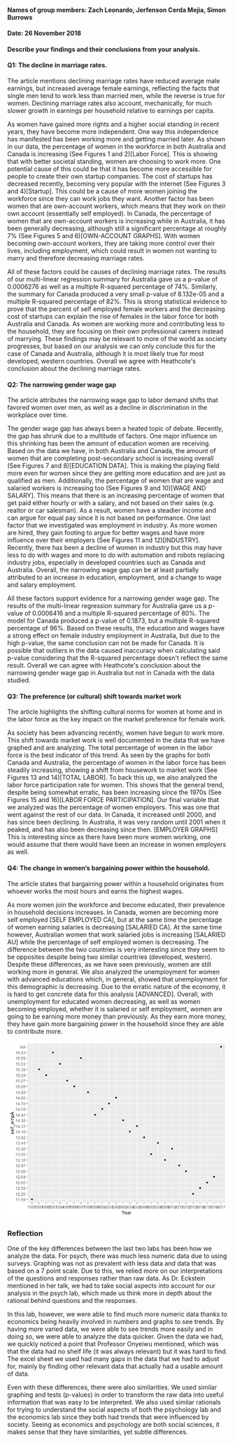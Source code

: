 #### Names of group members: Zach Leonardo, Jerfenson Cerda Mejia, Simon Burrows
#### Date: 26 November 2018

#### Describe your findings and their conclusions from your analysis.

#### Q1: The decline in marriage rates.
The article mentions declining marriage rates have reduced average male earnings, but increased average female earnings, reflecting the facts that single men tend to work less than married men, while the reverse is true for women. Declining marriage rates also account, mechanically, for much slower growth in earnings per household relative to earnings per capita.

As women have gained more rights and a higher social standing in recent years, they have become more independent. One way this independence has manifested has been working more and getting married later. As shown in our data, the percentage of women in the workforce in both Australia and Canada is increasing (See Figures 1 and 2)[Labor Force]. This is showing that with better societal standing, women are choosing to work more. One potential cause of this could be that it has become more accessible for people to create their own startup companies. The cost of startups has decreased recently, becoming very popular with the internet (See Figures 3 and 4)[Startup]. This could be a cause of more women joining the workforce since they can work jobs they want. Another factor has been women that are own-account workers, which means that they work on their own account (essentially self employed). In Canada, the percentage of women that are own-account workers is increasing while in Australia, it has been generally decreasing, although still a significant percentage at roughly 7% (See Figures 5 and 6)[OWN-ACCOUNT GRAPHS]. With women becoming own-account workers, they are taking more control over their lives, including employment, which could result in women not wanting to marry and therefore decreasing marriage rates.

All of these factors could be causes of declining marriage rates. The results of our multi-linear regression summary for Australia gave us a p-value of 0.0006276 as well as a multiple R-squared percentage of 74%. Similarly, the summary for Canada produced a very small p-value of 8.132e-05 and a multiple R-squared percentage of 82%. This is strong statistical evidence to prove that the percent of self employed female workers and the decreasing cost of startups can explain the rise of females in the labor force for both Australia and Canada. As women are working more and contributing less to the household, they are focusing on their own professional careers instead of marrying. These findings may be relevant to more of the world as society progresses, but based on our analysis we can only conclude this for the case of Canada and Australia, although it is most likely true for most developed, western countries. Overall we agree with Heathcote's conclusion about the declining marriage rates.

#### Q2: The narrowing gender wage gap
The article attributes the narrowing wage gap to labor demand shifts that favored women over men, as well as a decline in discrimination in the workplace over time.

The gender wage gap has always been a heated topic of debate. Recently, the gap has shrunk due to a multitude of factors. One major influence on this shrinking has been the amount of education women are receiving. Based on the data we have, in both Australia and Canada, the amount of women that are completing post-secondary school is increasing overall (See Figures 7 and 8)[EDUCATION DATA]. This is making the playing field more even for women since they are getting more education and are just as qualified as men. Additionally, the percentage of women that are wage and salaried workers is increasing too (See Figures 9 and 10)[WAGE AND SALARY]. This means that there is an increasing percentage of women that get paid either hourly or with a salary, and not based on their sales (e.g. realtor or car salesman). As a result, women have a steadier income and can argue for equal pay since it is not based on performance. One last factor that we investigated was employment in industry. As more women are hired, they gain footing to argue for better wages and have more influence over their employers (See Figures 11 and 12)[INDUSTRY]. Recently, there has been a decline of women in industry but this may have less to do with wages and more to do with automation and robots replacing industry jobs, especially in developed countries such as Canada and Australia. Overall, the narrowing wage gap can be at least partially attributed to an increase in education, employment, and a change to wage and salary employment.

All these factors support evidence for a narrowing gender wage gap. The results of the multi-linear regression summary for Australia gave us a p-value of 0.0006416 and a multiple R-squared percentage of 80%. The model for Canada produced a p-value of 0.1873, but a multiple R-squared percentage of 96%. Based on these results, the education and wages have a strong effect on female industry employment in Australia, but due to the high p-value, the same conclusion can not be made for Canada. It is possible that outliers in the data caused inaccuracy when calculating said p-value considering that the R-squared percentage doesn't reflect the same result. Overall we can agree with Heathcote's conclusion about the narrowing gender wage gap in Australia but not in Canada with the data studied.

#### Q3: The preference (or cultural) shift towards market work
The article highlights the shifting cultural norms for women at home and in the labor force as the key impact on the market preference for female work.

As society has been advancing recently, women have begun to work more. This shift towards market work is well documented in the data that we have graphed and are analyzing. The total percentage of women in the labor force is the best indicator of this trend. As seen by the graphs for both Canada and Australia, the percentage of women in the labor force has been steadily increasing, showing a shift from housework to market work (See Figures 13 and 14)[TOTAL LABOR]. To back this up, we also analyzed the labor force participation rate for women. This shows that the general trend, despite being somewhat erratic, has been increasing since the 1970s (See Figures 15 and 16)[LABOR FORCE PARTICIPATION]. Our final variable that we analyzed was the percentage of women employers. This was one that went against the rest of our data. In Canada, it increased until 2000, and has since been declining. In Australia, it was very random until 2001 when it peaked, and has also been decreasing since then. [EMPLOYER GRAPHS] This is interesting since as there have been more women working, one would assume that there would have been an increase in women employers as well.

#### Q4: The change in women’s bargaining power within the household.
The article states that bargaining power within a household originates from whoever works the most hours and earns the highest wages.

As more women join the workforce and become educated, their prevalence in household decisions increases. In Canada, women are becoming more self employed [SELF EMPLOYED CA], but at the same time the percentage of women earning salaries is decreasing [SALARIED CA]. At the same time however, Australian women that work salaried jobs is increasing [SALARIED AU] while the percentage of self employed women is decreasing. The difference between the two countries is very interesting since they seem to be opposites despite being two similar countries (developed, western). Despite these differences, as we have seen previously, women are still working more in general. We also analyzed the unemployment for women with advanced educations which, in general, showed that unemployment for this demographic is decreasing. Due to the erratic nature of the economy, it is hard to get concrete data for this analysis [ADVANCED]. Overall, with unemployment for educated women decreasing, as well as women becoming employed, whether it is salaried or self employment, women are going to be earning more money than previously. As they earn more money, they have gain more bargaining power in the household since they are able to contribute more.

![SELF EMPLOYED](img/Self_emp4_AU.png)







### Reflection

One of the key differences between the last two labs has been how we analyze the data. For psych, there was much less numeric data due to using surveys. Graphing was not as prevalent with less data and data that was based on a 7 point scale. Due to this, we relied more on our interpretations of the questions and responses rather than raw data. As Dr. Eckstein mentioned in her talk, we had to take social aspects into account for our analysis in the psych lab, which made us think more in depth about the rational behind questions and the responses.

In this lab, however, we were able to find much more numeric data thanks to economics being heavily involved in numbers and graphs to see trends. By having more varied data, we were able to see trends more easily and in doing so, we were able to analyze the data quicker. Given the data we had, we quickly noticed a point that Professor Onyeiwu mentioned, which was that the data had no shelf life (it was always relevant) but it was hard to find. The excel sheet we used had many gaps in the data that we had to adjust for, mainly by finding other relevant data that actually had a usable amount of data.

Even with these differences, there were also similarities. We used similar graphing and tests (p-values) in order to transform the raw data into useful information that was easy to be interpreted. We also used similar rationals for trying to understand the social aspects of both the psychology lab and the economics lab since they both had trends that were influenced by society. Seeing as economics and psychology are both social sciences, it makes sense that they have similarities, yet subtle differences.
